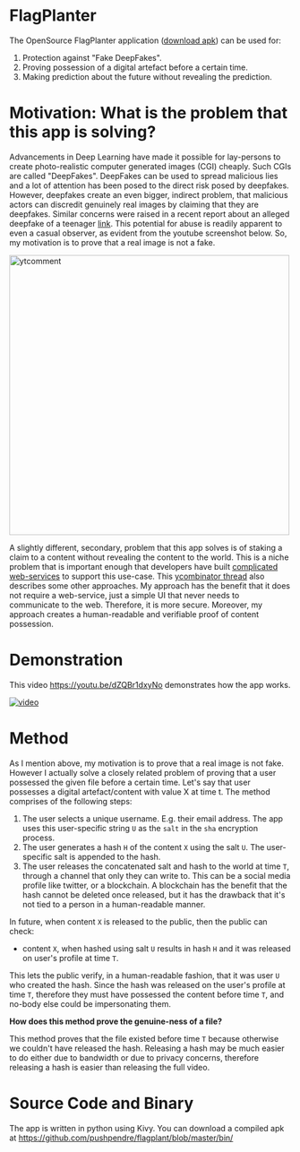 # FlagPlanter

The OpenSource FlagPlanter application ([download apk](https://github.com/pushpendre/flagplant/blob/master/bin/ )) can be used for:

1. Protection against "Fake DeepFakes".
2. Proving possession of a digital artefact before a certain time.
3. Making prediction about the future without revealing the prediction.

# Motivation: What is the problem that this app is solving?

Advancements in Deep Learning have made it possible for lay-persons to create photo-realistic computer generated images (CGI) cheaply. Such CGIs are called "DeepFakes". DeepFakes can be used to spread malicious lies and a lot of attention has been posed to the direct risk posed by deepfakes. However, deepfakes create an even bigger, indirect problem, that malicious actors can discredit genuinely real images by claiming that they are deepfakes. Similar concerns were raised in a recent report about an alleged deepfake of a teenager [link](https://www.dailydot.com/debug/deepfake-vaping-video-cheerleaders/). This potential for abuse is readily apparent to even a casual observer, as evident from the youtube screenshot below. So, my motivation is to prove that a real image is not a fake.  

<img src="https://i.imgur.com/Wmc4QMl.png" alt="ytcomment" width="500"/>

 A slightly different, secondary, problem that this app solves is of staking a claim to a content without revealing the content to the world. This is a niche problem that is important enough that developers have built [complicated web-services](https://futuu.re/) to support this use-case. This [ycombinator thread](https://news.ycombinator.com/item?id=26433589) also describes some other approaches.  My approach has the benefit that it does not require a web-service, just a simple UI that never needs to communicate to the web. Therefore, it is more secure. Moreover, my approach creates a human-readable and verifiable proof of content possession.
 
# Demonstration

This video https://youtu.be/dZQBr1dxyNo demonstrates how the app works.

[![video](https://img.youtube.com/vi/dZQBr1dxyNo/0.jpg)](https://www.youtube.com/watch?v=dZQBr1dxyNo)






# Method

As I mention above, my motivation is to prove that a real image is not fake. However I actually solve a closely related problem of proving that a user possessed the given file before a certain time. Let's say that user possesses a digital artefact/content with value X at time t. The method comprises of the following steps:

1. The user selects a unique username. E.g. their email address. The app uses this user-specific string `U` as the `salt` in the `sha` encryption process.
2. The user generates a hash `H` of the content `X` using the salt `U`. The user-specific salt is appended to the hash. 
3. The user releases the concatenated salt and hash to the world at time `T`, through a channel that only they can write to. This can be a social media profile like twitter, or a blockchain. A blockchain has the benefit that the hash cannot be deleted once released, but it has the drawback that it's not tied to a person in a human-readable manner. 
 
In future, when content `X` is released to the public, then the public can check: 

- content `X`, when hashed using salt `U` results in hash `H` and it was released on user's profile at time `T`.  

This lets the public verify, in a human-readable fashion, that it was user `U` who created the hash. Since the hash was released on the user's profile at time `T`, therefore they must have possessed the content before time `T`, and no-body else could be impersonating them.

**How does this method prove the genuine-ness of a file?**

This method proves that the file existed before time `T` because otherwise we couldn't have released the hash. Releasing a hash may be much easier to do either due to bandwidth or due to privacy concerns, therefore releasing a hash is easier than releasing the full video.


# Source Code and Binary

The app is written in python using Kivy. You can download a compiled apk at https://github.com/pushpendre/flagplant/blob/master/bin/ 

